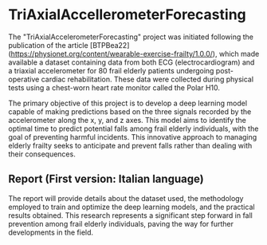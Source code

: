 # TriAxialAccellerometerForecasting

The "TriAxialAccelerometerForecasting" project was initiated following the publication of the article [BTPBea22] (https://physionet.org/content/wearable-exercise-frailty/1.0.0/), which made available a dataset containing data from both ECG (electrocardiogram) and a triaxial accelerometer for 80 frail elderly patients undergoing post-operative cardiac rehabilitation. These data were collected during physical tests using a chest-worn heart rate monitor called the Polar H10.

The primary objective of this project is to develop a deep learning model capable of making predictions based on the three signals recorded by the accelerometer along the x, y, and z axes. This model aims to identify the optimal time to predict potential falls among frail elderly individuals, with the goal of preventing harmful incidents. This innovative approach to managing elderly frailty seeks to anticipate and prevent falls rather than dealing with their consequences.

## Report (First version: Italian language)
The report will provide details about the dataset used, the methodology employed to train and optimize the deep learning models, and the practical results obtained. This research represents a significant step forward in fall prevention among frail elderly individuals, paving the way for further developments in the field.